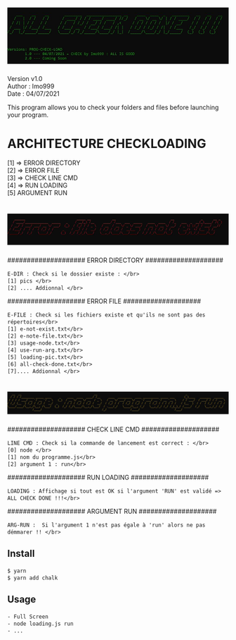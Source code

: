 # ![loading](./pics-check/prog-check-load.jpg)

Version v1.0 </br>
Author : Imo999 </br>
Date : 04/07/2021 </br>

This program allows you to check your folders and files before launching your program.


# ARCHITECTURE CHECKLOADING</br>

[1] => ERROR DIRECTORY</br>
[2] => ERROR FILE</br>
[3] => CHECK LINE CMD</br>
[4] => RUN LOADING</br>
[5] ARGUMENT RUN</br>


# ![loadError](./pics-check/prog-check-load_error.jpg)


  #################### ERROR DIRECTORY ####################</br>
   
    E-DIR : Check si le dossier existe : </br>                
    [1] pics </br>
    [2] .... Addionnal </br>


  #################### ERROR FILE ####################</br>

    E-FILE : Check si les fichiers existe et qu'ils ne sont pas des répertoires</br>
    [1] e-not-exist.txt</br>
    [2] e-note-file.txt</br>
    [3] usage-node.txt</br>
    [4] use-run-arg.txt</br>
    [5] loading-pic.txt</br>
    [6] all-check-done.txt</br>
    [7].... Addionnal </br>

# ![loadError](./pics-check/prog-check-load_usageNode.jpg)


  #################### CHECK LINE CMD ####################</br>

    LINE CMD : Check si la commande de lancement est correct : </br>
    [0] node </br>
    [1] nom du programme.js</br>
    [2] argument 1 : run</br>

  
  #################### RUN LOADING ####################</br>

    LOADING : Affichage si tout est OK si l'argument 'RUN' est validé => ALL CHECK DONE !!!</br>


  #################### ARGUMENT RUN  ####################</br>
  
    ARG-RUN :  Si l'argument 1 n'est pas égale à 'run' alors ne pas démmarer !! </br>


## Install

```console
$ yarn
$ yarn add chalk
```

## Usage

```console
- Full Screen
- node loading.js run
- ...
```

